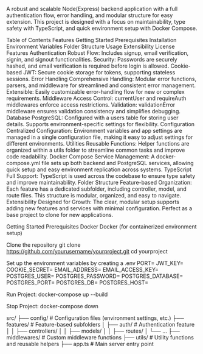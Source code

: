 A robust and scalable Node(Express) backend application with a full authentication flow, error handling, and modular structure for easy extension. This project is designed with a focus on maintainability, type safety with TypeScript, and quick environment setup with Docker Compose.

Table of Contents
Features
Getting Started
Prerequisites
Installation
Environment Variables
Folder Structure
Usage
Extensibility
License
Features
Authentication
Robust Flow: Includes signup, email verification, signin, and signout functionalities.
Security: Passwords are securely hashed, and email verification is required before login is allowed.
Cookie-based JWT: Secure cookie storage for tokens, supporting stateless sessions.
Error Handling
Comprehensive Handling: Modular error functions, parsers, and middleware for streamlined and consistent error management.
Extensible: Easily customizable error-handling flow for new or complex requirements.
Middleware
Access Control: currentUser and requireAuth middlewares enforce access restrictions.
Validation: validationError middleware ensures validation consistency and simplifies debugging.
Database
PostgreSQL: Configured with a users table for storing user details. Supports environment-specific settings for flexibility.
Configuration
Centralized Configuration: Environment variables and app settings are managed in a single configuration file, making it easy to adjust settings for different environments.
Utilities
Reusable Functions: Helper functions are organized within a utils folder to streamline common tasks and improve code readability.
Docker Compose
Service Management: A docker-compose.yml file sets up both backend and PostgreSQL services, allowing quick setup and easy environment replication across systems.
TypeScript
Full Support: TypeScript is used across the codebase to ensure type safety and improve maintainability.
Folder Structure
Feature-based Organization: Each feature has a dedicated subfolder, including controller, model, and route files. This structure is modular, organized, and easy to navigate.
Extensibility
Designed for Growth: The clear, modular setup supports adding new features and services with minimal configuration. Perfect as a base project to clone for new applications.




Getting Started
Prerequisites
Docker
Docker (for containerized environment setup)


Clone the repository
git clone https://github.com/yourusername/yourproject.git
cd yourproject

Set up the environment variables by creating a .env
PORT=
JWT_KEY=
COOKIE_SECRET=
EMAIL_ADDRESS=
EMAIL_ACCESS_KEY=
POSTGRES_USER=
POSTGRES_PASSWORD=
POSTGRES_DATABASE=
POSTGRES_PORT=
POSTGRES_DB=
POSTGRES_HOST=

Run Project:
docker-compose up --build

Stop Project:
docker-compose down




src/
├── config/             # Configuration files (environment settings, etc.)
├── features/           # Feature-based subfolders
│   ├── auth/           # Authentication feature
│   │   ├── controllers/
│   │   ├── models/
│   │   ├── routes/
│   └── ...
├── middlewares/        # Custom middleware functions
├── utils/              # Utility functions and reusable helpers
├── app.ts              # Main server entry point
